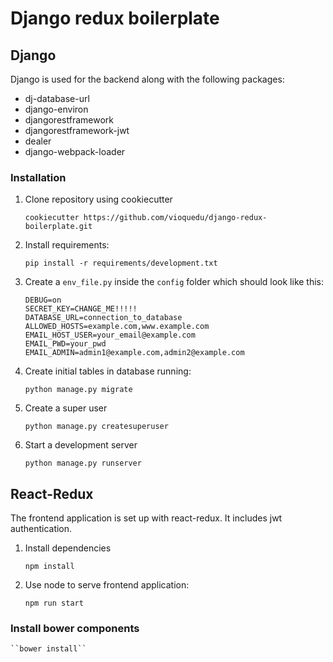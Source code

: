 # Django redux boilerplate

## Django

Django is used for the backend along with the following packages:

* dj-database-url
* django-environ
* djangorestframework
* djangorestframework-jwt
* dealer
* django-webpack-loader

### Installation
1. Clone repository using cookiecutter
   	 
	 ``cookiecutter https://github.com/vioquedu/django-redux-boilerplate.git``

2. Install requirements:

	``pip install -r requirements/development.txt``

2. Create a `env_file.py` inside the `config` folder which should look like this:

   ```
   DEBUG=on
   SECRET_KEY=CHANGE_ME!!!!!
   DATABASE_URL=connection_to_database
   ALLOWED_HOSTS=example.com,www.example.com
   EMAIL_HOST_USER=your_email@example.com
   EMAIL_PWD=your_pwd
   EMAIL_ADMIN=admin1@example.com,admin2@example.com
   ```

3. Create initial tables in database running:

   ``python manage.py migrate``

4. Create a super user

   ``python manage.py createsuperuser``

5. Start a development server

   ``python manage.py runserver``

## React-Redux

The frontend application is set up with react-redux. It includes
jwt authentication.

1. Install dependencies

	``npm install``

2. Use node to serve frontend application:

	``npm run start``

### Install bower components

	``bower install``